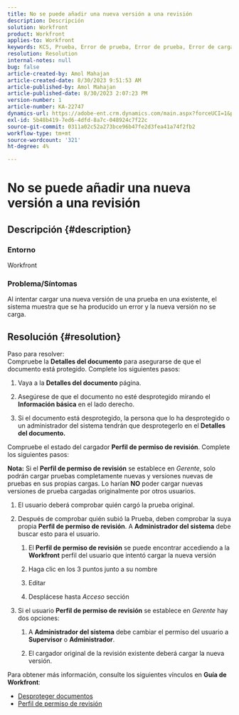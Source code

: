 ```yaml
---
title: No se puede añadir una nueva versión a una revisión
description: Descripción
solution: Workfront
product: Workfront
applies-to: Workfront
keywords: KCS, Prueba, Error de prueba, Error de prueba, Error de carga, nueva versión
resolution: Resolution
internal-notes: null
bug: false
article-created-by: Amol Mahajan
article-created-date: 8/30/2023 9:51:53 AM
article-published-by: Amol Mahajan
article-published-date: 8/30/2023 2:07:23 PM
version-number: 1
article-number: KA-22747
dynamics-url: https://adobe-ent.crm.dynamics.com/main.aspx?forceUCI=1&pagetype=entityrecord&etn=knowledgearticle&id=9b3f7bd3-1a47-ee11-be6d-6045bd006704
exl-id: 5b48b419-7ed6-4dfd-8a7c-048924c7f22c
source-git-commit: 0311a02c52a273bce96b47fe2d3fea41a74f2fb2
workflow-type: tm+mt
source-wordcount: '321'
ht-degree: 4%

---
```


# No se puede añadir una nueva versión a una revisión

## Descripción {#description}


### <b>Entorno</b>

Workfront



### <b>Problema/Síntomas</b>

Al intentar cargar una nueva versión de una prueba en una existente, el sistema muestra que se ha producido un error y la nueva versión no se carga.


## Resolución {#resolution}

Paso para resolver:<br>
Compruebe la <b>Detalles del documento</b> para asegurarse de que el documento está protegido. Complete los siguientes pasos:

1. Vaya a la <b>Detalles del documento</b> página.


2. Asegúrese de que el documento no esté desprotegido mirando el <b>Información básica</b> en el lado derecho.


3. Si el documento está desprotegido, la persona que lo ha desprotegido o un administrador del sistema tendrán que desprotegerlo en el <b>Detalles del documento.</b>




Compruebe el estado del cargador <b>Perfil de permiso de revisión</b>. Complete los siguientes pasos:

<b>Nota:</b> Si el <b>Perfil de permiso de revisión</b> se establece en *Gerente*, solo podrán cargar pruebas completamente nuevas y versiones nuevas de pruebas en sus propias cargas. Lo harían <b>NO</b> poder cargar nuevas versiones de prueba cargadas originalmente por otros usuarios.

1. El usuario deberá comprobar quién cargó la prueba original.


2. Después de comprobar quién subió la Prueba, deben comprobar la suya propia <b>Perfil de permiso de revisión</b>. A <b>Administrador del sistema</b> debe buscar esto para el usuario.

   1. El <b>Perfil de permiso de revisión</b> se puede encontrar accediendo a la <b>Workfront</b> perfil del usuario que intentó cargar la nueva versión


   2. Haga clic en los 3 puntos junto a su nombre


   3. Editar


   4. Desplácese hasta *Acceso* sección


3. Si el usuario <b>Perfil de permiso de revisión</b> se establece en *Gerente* hay dos opciones:

   1. A <b>Administrador del sistema</b> debe cambiar el permiso del usuario a <b>Supervisor</b> o <b>Administrador</b>.


   2. El cargador original de la revisión existente deberá cargar la nueva versión.




Para obtener más información, consulte los siguientes vínculos en <b>Guía de Workfront</b>:

- [Desproteger documentos](https://experienceleague.adobe.com/docs/workfront/using/documents/manage-documents/check-out-documents.html)
- [Perfil de permiso de revisión](https://experienceleague.adobe.com/docs/workfront/using/review-and-approve-work/proofing/proofing-overview/permission-profiles.html)
